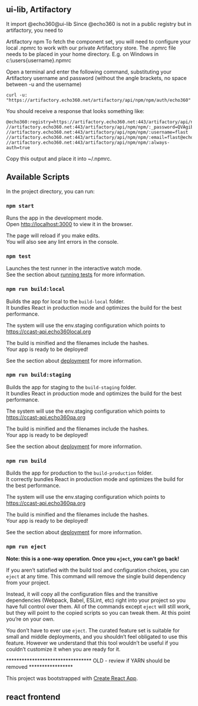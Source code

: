 
## ui-lib, Artifactory
It import @echo360@ui-lib
Since @echo360 is not in a public registry but in artifactory, you need to 

Artifactory npm
To fetch the component set, you will need to configure your local .npmrc to work with our private Artifactory store.  The .npmrc file needs to be placed in your home directory.
E.g. on Windows in c:\users\{username}\.npmrc

Open a terminal and enter the following command, substituting your Artifactory username and password (without the angle brackets, no space between -u and the username)

<pre><code>curl -u<username>:<password> "https://artifactory.echo360.net/artifactory/api/npm/npm/auth/echo360"</code></pre>
You should receive a response that looks something like:
<pre><code>@echo360:registry=https://artifactory.echo360.net:443/artifactory/api/npm/npm/
//artifactory.echo360.net:443/artifactory/api/npm/npm/:_password=QVAgibberish3FlRzstuffm9whatnotMxdDRX
//artifactory.echo360.net:443/artifactory/api/npm/npm/:username=flast
//artifactory.echo360.net:443/artifactory/api/npm/npm/:email=flast@echo360.com
//artifactory.echo360.net:443/artifactory/api/npm/npm/:always-auth=true</code></pre>

Copy this output and place it into ~/.npmrc.

## Available Scripts

In the project directory, you can run:

### `npm start`

Runs the app in the development mode.<br />
Open [http://localhost:3000](http://localhost:3000) to view it in the browser.

The page will reload if you make edits.<br />
You will also see any lint errors in the console.

### `npm test`

Launches the test runner in the interactive watch mode.<br />
See the section about [running tests](https://facebook.github.io/create-react-app/docs/running-tests) for more information.


### `npm run build:local`

Builds the app for local to the `build-local` folder.<br />
It bundles React in production mode and optimizes the build for the best performance.

The system will use the env.staging configuration which points to https://ccast-api.echo360local.org

The build is minified and the filenames include the hashes.<br />
Your app is ready to be deployed!

See the section about [deployment](https://facebook.github.io/create-react-app/docs/deployment) for more information.

### `npm run build:staging`

Builds the app for staging to the `build-staging` folder.<br />
It bundles React in production mode and optimizes the build for the best performance.

The system will use the env.staging configuration which points to https://ccast-api.echo360qa.org

The build is minified and the filenames include the hashes.<br />
Your app is ready to be deployed!

See the section about [deployment](https://facebook.github.io/create-react-app/docs/deployment) for more information.

### `npm run build`

Builds the app for production to the `build-production` folder.<br />
It correctly bundles React in production mode and optimizes the build for the best performance.

The system will use the env.staging configuration which points to https://ccast-api.echo360qa.org

The build is minified and the filenames include the hashes.<br />
Your app is ready to be deployed!

See the section about [deployment](https://facebook.github.io/create-react-app/docs/deployment) for more information.

### `npm run eject`

**Note: this is a one-way operation. Once you `eject`, you can’t go back!**

If you aren’t satisfied with the build tool and configuration choices, you can `eject` at any time. This command will remove the single build dependency from your project.

Instead, it will copy all the configuration files and the transitive dependencies (Webpack, Babel, ESLint, etc) right into your project so you have full control over them. All of the commands except `eject` will still work, but they will point to the copied scripts so you can tweak them. At this point you’re on your own.

You don’t have to ever use `eject`. The curated feature set is suitable for small and middle deployments, and you shouldn’t feel obligated to use this feature. However we understand that this tool wouldn’t be useful if you couldn’t customize it when you are ready for it.

********************************* OLD - review if YARN should be removed *****************

This project was bootstrapped with [Create React App](https://github.com/facebook/create-react-app).

## react frontend

